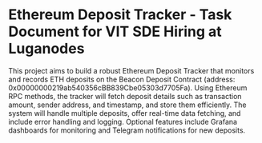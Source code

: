 Ethereum Deposit Tracker - Task Document for VIT SDE Hiring at Luganodes
========================================================================

This project aims to build a robust Ethereum Deposit Tracker that monitors and records ETH deposits on the Beacon Deposit Contract (address: 0x00000000219ab540356cBB839Cbe05303d7705Fa). Using Ethereum RPC methods, the tracker will fetch deposit details such as transaction amount, sender address, and timestamp, and store them efficiently. The system will handle multiple deposits, offer real-time data fetching, and include error handling and logging. Optional features include Grafana dashboards for monitoring and Telegram notifications for new deposits.
